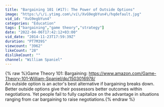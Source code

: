 ```yaml
---
title: "Bargaining 101 (#17): The Power of Outside Options"
image: "https:\/\/i.ytimg.com\/vi\/XvG9egbYun4\/hqdefault.jpg"
vid_id: "XvG9egbYun4"
categories: "Education"
tags: ["bargaining","game theory","strategy"]
date: "2022-04-06T17:42:12+03:00"
vid_date: "2014-11-23T17:59:39Z"
duration: "PT7M39S"
viewcount: "3962"
likeCount: "28"
dislikeCount: ""
channel: "William Spaniel"
---
```

{% raw %}Game Theory 101: Bargaining: <a rel="nofollow" target="blank" href="https://www.amazon.com/Game-Theory-101-William-Spaniel/dp/1503016978/">https://www.amazon.com/Game-Theory-101-William-Spaniel/dp/1503016978/</a><br />An outside option is an actor's best alternative if bargaining breaks down. Better outside options give their possessors better outcomes within negotiations. Yet people fail to fully capitalize on the advantage in situations ranging from car bargaining to raise negotiations.{% endraw %}
